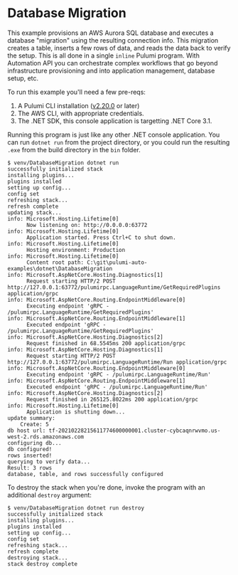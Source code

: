 # Database Migration

This example provisions an AWS Aurora SQL database and executes a database "migration" using the resulting connection info. This migration creates a table, inserts a few rows of data, and reads the data back to verify the setup. This is all done in a single `inline` Pulumi program. With Automation API you can orchestrate complex workflows that go beyond infrastructure provisioning and into application management, database setup, etc.

To run this example you'll need a few pre-reqs:
1. A Pulumi CLI installation ([v2.20.0](https://www.pulumi.com/docs/get-started/install/versions/) or later)
2. The AWS CLI, with appropriate credentials.
3. The .NET SDK, this console application is targetting .NET Core 3.1.

Running this program is just like any other .NET console application. You can run `dotnet run` from the project directory, or you could run the resulting `.exe` from the build directory in the `bin` folder.

```shell
$ venv/DatabaseMigration dotnet run
successfully initialized stack
installing plugins...
plugins installed
setting up config...
config set
refreshing stack...
refresh complete
updating stack...
info: Microsoft.Hosting.Lifetime[0]
      Now listening on: http://0.0.0.0:63772
info: Microsoft.Hosting.Lifetime[0]
      Application started. Press Ctrl+C to shut down.
info: Microsoft.Hosting.Lifetime[0]
      Hosting environment: Production
info: Microsoft.Hosting.Lifetime[0]
      Content root path: C:\git\pulumi-auto-examples\dotnet\DatabaseMigration
info: Microsoft.AspNetCore.Hosting.Diagnostics[1]
      Request starting HTTP/2 POST http://127.0.0.1:63772/pulumirpc.LanguageRuntime/GetRequiredPlugins application/grpc
info: Microsoft.AspNetCore.Routing.EndpointMiddleware[0]
      Executing endpoint 'gRPC - /pulumirpc.LanguageRuntime/GetRequiredPlugins'
info: Microsoft.AspNetCore.Routing.EndpointMiddleware[1]
      Executed endpoint 'gRPC - /pulumirpc.LanguageRuntime/GetRequiredPlugins'
info: Microsoft.AspNetCore.Hosting.Diagnostics[2]
      Request finished in 68.5545ms 200 application/grpc
info: Microsoft.AspNetCore.Hosting.Diagnostics[1]
      Request starting HTTP/2 POST http://127.0.0.1:63772/pulumirpc.LanguageRuntime/Run application/grpc
info: Microsoft.AspNetCore.Routing.EndpointMiddleware[0]
      Executing endpoint 'gRPC - /pulumirpc.LanguageRuntime/Run'
info: Microsoft.AspNetCore.Routing.EndpointMiddleware[1]
      Executed endpoint 'gRPC - /pulumirpc.LanguageRuntime/Run'
info: Microsoft.AspNetCore.Hosting.Diagnostics[2]
      Request finished in 265125.8022ms 200 application/grpc
info: Microsoft.Hosting.Lifetime[0]
      Application is shutting down...
update summary:
    Create: 5
db host url: tf-20210228215611774600000001.cluster-cybcaqnrwvmo.us-west-2.rds.amazonaws.com
configuring db...
db configured!
rows inserted!
querying to verify data...
Result: 3 rows
database, table, and rows successfully configured
```

To destroy the stack when you're done, invoke the program with an additional `destroy` argument:

```shell
$ venv/DatabaseMigration dotnet run destroy
successfully initialized stack
installing plugins...
plugins installed
setting up config...
config set
refreshing stack...
refresh complete
destroying stack...
stack destroy complete
```

